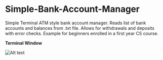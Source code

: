 # Simple-Bank-Account-Manager
Simple Terminal ATM style bank account manager.
Reads list of bank accounts and balances from .txt file. Allows for withdrawals and deposits with error checks.
Example for beginners enrolled in a first year CS course.

**Terminal Window**

![Alt text](https://github.com/BalkanBasileus/Simple-Bank-Account-Manager/blob/master/screenshots/Screen%20Shot.png?raw=true "Optional Title")
